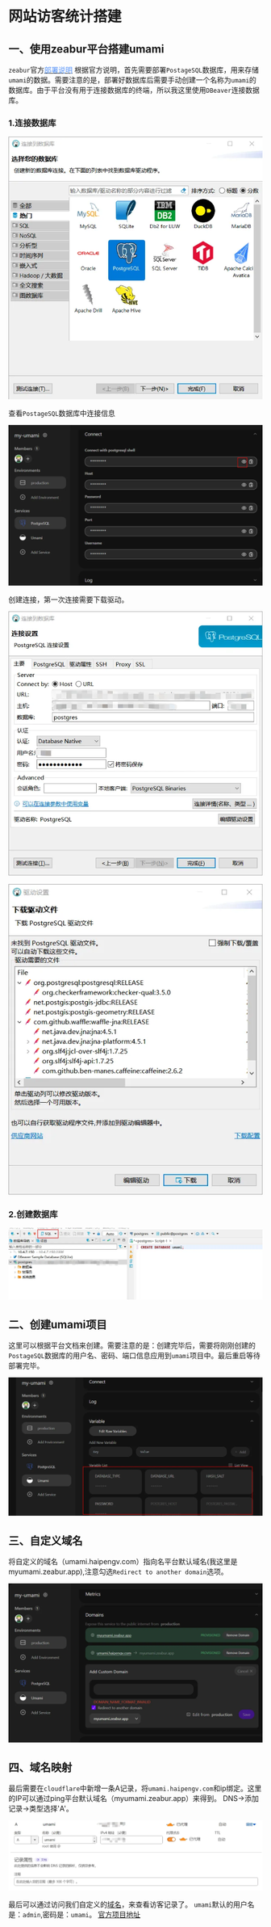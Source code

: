 # 网站访客统计搭建

## 一、使用zeabur平台搭建umami
`zeabur`官方[<span style="color:rgb(87, 147, 247)">部署说明</span>](https://zeabur.com/docs/zh-CN/marketplace/umami)
根据官方说明，首先需要部署`PostageSQL`数据库，用来存储`umami`的数据。需要注意的是，部署好数据库后需要手动创建一个名称为`umami`的数据库。由于平台没有用于连接数据库的终端，所以我这里使用`DBeaver`连接数据库。

### 1.连接数据库

![umami1](/postimages/umami1.webp)

查看`PostageSQL`数据库中连接信息

![umami2](/postimages/umami2.webp)

创建连接，第一次连接需要下载驱动。

![umami5](/postimages/umami5.webp)

![umami4](/postimages/umami4.webp)

### 2.创建数据库

![umami6](/postimages/umami6.webp)

## 二、创建umami项目
这里可以根据平台文档来创建。需要注意的是：创建完毕后，需要将刚刚创建的`PostageSQL`数据库的用户名、密码、端口信息应用到`umami`项目中。最后重启等待部署完毕。

![umami7](/postimages/umami7.webp)

## 三、自定义域名
将自定义的域名（umami.haipengv.com）指向名平台默认域名(我这里是myumami.zeabur.app),注意勾选`Redirect to another domain`选项。

![umami8](/postimages/umami8.webp)

## 四、域名映射
最后需要在`cloudflare`中新增一条A记录，将`umami.haipengv.com`和ip绑定。这里的IP可以通过ping平台默认域名（myumami.zeabur.app）来得到。
DNS->添加记录->类型选择'A'。

![umami9](/postimages/umami9.webp)

最后可以通过访问我们自定义的[域名](https://umami.haipengv.com)，来查看访客记录了。
`umami`默认的用户名是：`admin`,密码是：`umami`。
[官方项目地址](https://github.com/umami-software/umami)


